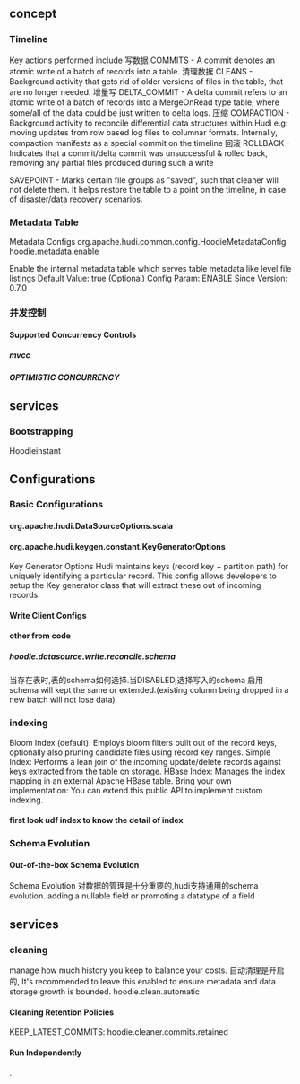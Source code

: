 ## concept
### Timeline
Key actions performed include
写数据
COMMITS - A commit denotes an atomic write of a batch of records into a table.
清理数据
CLEANS - Background activity that gets rid of older versions of files in the table, that are no longer needed.
增量写
DELTA_COMMIT - A delta commit refers to an atomic write of a batch of records into a MergeOnRead type table, where some/all of the data could be just written to delta logs.
压缩
COMPACTION - Background activity to reconcile differential data structures within Hudi e.g: moving updates from row based log files to columnar formats. Internally, compaction manifests as a special commit on the timeline
回滚
ROLLBACK - Indicates that a commit/delta commit was unsuccessful & rolled back, removing any partial files produced during such a write

SAVEPOINT - Marks certain file groups as "saved", such that cleaner will not delete them. It helps restore the table to a point on the timeline, in case of disaster/data recovery scenarios.

### Metadata Table
Metadata Configs
org.apache.hudi.common.config.HoodieMetadataConfig
hoodie.metadata.enable

Enable the internal metadata table which serves table metadata like level file listings
Default Value: true (Optional)
Config Param: ENABLE
Since Version: 0.7.0
### 并发控制

#### Supported Concurrency Controls
##### mvcc
##### OPTIMISTIC CONCURRENCY
## services
### Bootstrapping
Hoodieinstant


## Configurations
### Basic Configurations
####  org.apache.hudi.DataSourceOptions.scala
#### org.apache.hudi.keygen.constant.KeyGeneratorOptions
Key Generator Options
Hudi maintains keys (record key + partition path) for uniquely identifying a particular record.
 This config allows developers to setup the Key generator class that will extract these out of incoming records.
#### Write Client Configs



#### other from code
##### hoodie.datasource.write.reconcile.schema
当存在表时,表的schema如何选择.当DISABLED,选择写入的schema
启用 schema will kept the same or extended.(existing column  being dropped in a new batch will not lose data)

### indexing
Bloom Index (default): Employs bloom filters built out of the record keys, optionally also pruning candidate files using record key ranges.
Simple Index: Performs a lean join of the incoming update/delete records against keys extracted from the table on storage.
HBase Index: Manages the index mapping in an external Apache HBase table.
Bring your own implementation: You can extend this public API to implement custom indexing.


#### first look udf index to know the detail of index
### Schema Evolution
#### Out-of-the-box Schema Evolution
Schema Evolution 对数据的管理是十分重要的,hudi支持通用的schema evolution.
adding a nullable field or promoting a datatype of a field

## services
### cleaning
 manage how much history you keep to balance your costs.
自动清理是开启的,
It's recommended to leave this enabled to ensure metadata and data storage growth is bounded.
hoodie.clean.automatic
#### Cleaning Retention Policies
KEEP_LATEST_COMMITS:
hoodie.cleaner.commits.retained
#### Run Independently
.
